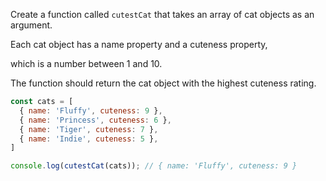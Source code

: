Create a function called `cutestCat` that takes an array of cat objects as an argument. 

Each cat object has a name property and a cuteness property, 

which is a number between 1 and 10. 

The function should return the cat object with the highest cuteness rating.

```js
const cats = [
  { name: 'Fluffy', cuteness: 9 },
  { name: 'Princess', cuteness: 6 },
  { name: 'Tiger', cuteness: 7 },
  { name: 'Indie', cuteness: 5 },
]

console.log(cutestCat(cats)); // { name: 'Fluffy', cuteness: 9 }
```

